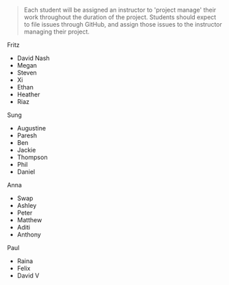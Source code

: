 > Each student will be assigned an instructor to 'project manage' their work throughout the duration of the project. Students should expect to file issues through GitHub, and assign those issues to the instructor managing their project.


Fritz

- David Nash
- Megan
- Steven
- Xi
- Ethan
- Heather
- Riaz

Sung

- Augustine
- Paresh
- Ben
- Jackie
- Thompson
- Phil
- Daniel

Anna

- Swap
- Ashley
- Peter
- Matthew
- Aditi
- Anthony


Paul

- Raina
- Felix
- David V

